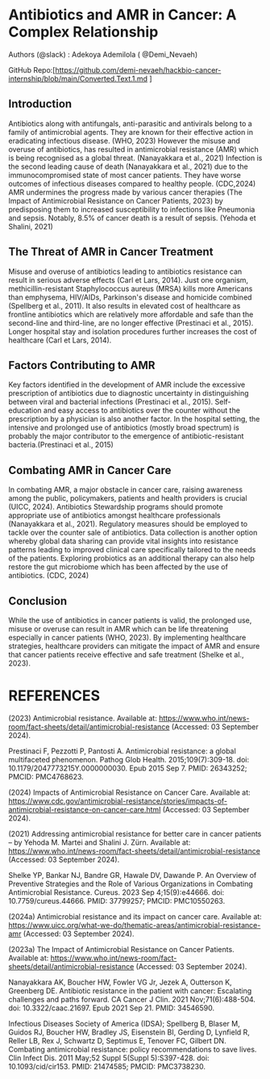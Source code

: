 # Antibiotics and AMR in Cancer: A Complex Relationship
Authors (@slack) : Adekoya Ademilola ( @Demi_Nevaeh)

GitHub Repo:[https://github.com/demi-nevaeh/hackbio-cancer-internship/blob/main/Converted.Text.1.md
]
## Introduction
Antibiotics along with antifungals, anti-parasitic and antivirals belong to a family of antimicrobial agents. They are known for their effective action in eradicating infectious disease. (WHO, 2023) However the misuse and overuse of antibiotics, has resulted in antimicrobial resistance (AMR) which is being recognised as a global threat. (Nanayakkara et al., 2021) Infection is the second leading cause of death (Nanayakkara et al., 2021) due to the immunocompromised state of most cancer patients. They have worse outcomes of infectious diseases compared to healthy people. (CDC,2024) AMR undermines the progress made by various cancer therapies (The Impact of Antimicrobial Resistance on Cancer Patients, 2023) by predisposing them to increased susceptibility to infections like Pneumonia and sepsis. Notably, 8.5% of cancer death is a result of sepsis. (Yehoda et Shalini, 2021)

## The Threat of AMR in Cancer Treatment

Misuse and overuse of antibiotics leading to antibiotics resistance can result in serious adverse effects (Carl et Lars, 2014). Just one organism, methicillin-resistant Staphylococcus aureus (MRSA) kills more Americans than emphysema, HIV/AIDs, Parkinson's disease and homicide combined (Spellberg et al., 2011). It also results in elevated cost of healthcare as frontline antibiotics which are relatively more affordable and safe than the second-line and third-line, are no longer effective (Prestinaci et al., 2015). Longer hospital stay and isolation procedures further increases the cost of healthcare (Carl et Lars, 2014).

## Factors Contributing to AMR
Key factors identified in the development of AMR include the excessive prescription of antibiotics due to diagnostic uncertainty in distinguishing between viral and bacterial infections (Prestinaci et al., 2015). Self-education and easy access to antibiotics over the counter without the prescription by a physician is also another factor. In the hospital setting, the intensive and prolonged use of antibiotics (mostly broad spectrum) is probably the major contributor to the emergence of antibiotic-resistant bacteria.(Prestinaci et al., 2015)

## Combating AMR in Cancer Care
In combating AMR, a major obstacle in cancer care, raising awareness among the public, policymakers, patients and health providers is crucial (UICC, 2024). Antibiotics Stewardship programs should promote appropriate use of antibiotics amongst healthcare professionals (Nanayakkara et al., 2021). Regulatory measures should be employed to tackle over the counter sale of antibiotics. Data collection is another option whereby global data sharing can provide vital insights into resistance patterns leading to improved clinical care specifically tailored to the needs of the patients. Exploring probiotics as an additional therapy can also help restore the gut microbiome which has been affected by the use of antibiotics. (CDC, 2024)

## Conclusion
While the use of antibiotics in cancer patients is valid, the prolonged use, misuse or overuse can result in AMR which can be life threatening especially in cancer patients (WHO, 2023). By implementing healthcare strategies, healthcare providers can mitigate the impact of AMR and ensure that cancer patients receive effective and safe treatment (Shelke et al., 2023).

# REFERENCES
(2023) Antimicrobial resistance. Available at: https://www.who.int/news-room/fact-sheets/detail/antimicrobial-resistance (Accessed: 03 September 2024).

Prestinaci F, Pezzotti P, Pantosti A. Antimicrobial resistance: a global multifaceted phenomenon. Pathog Glob Health. 2015;109(7):309-18. doi: 10.1179/2047773215Y.0000000030. Epub 2015 Sep 7. PMID: 26343252; PMCID: PMC4768623.

(2024) Impacts of Antimicrobial Resistance on Cancer Care. Available at: https://www.cdc.gov/antimicrobial-resistance/stories/impacts-of-antimicrobial-resistance-on-cancer-care.html (Accessed: 03 September 2024).

(2021) Addressing antimicrobial resistance for better care in cancer patients – by Yehoda M. Martei and Shalini J. Zürn. Available at: https://www.who.int/news-room/fact-sheets/detail/antimicrobial-resistance (Accessed: 03 September 2024).

Shelke YP, Bankar NJ, Bandre GR, Hawale DV, Dawande P. An Overview of Preventive Strategies and the Role of Various Organizations in Combating Antimicrobial Resistance. Cureus. 2023 Sep 4;15(9):e44666. doi: 10.7759/cureus.44666. PMID: 37799257; PMCID: PMC10550263.

(2024a) Antimicrobial resistance and its impact on cancer care. Available at: https://www.uicc.org/what-we-do/thematic-areas/antimicrobial-resistance-amr (Accessed: 03 September 2024).

(2023a) The Impact of Antimicrobial Resistance on Cancer Patients. Available at: https://www.who.int/news-room/fact-sheets/detail/antimicrobial-resistance (Accessed: 03 September 2024).

Nanayakkara AK, Boucher HW, Fowler VG Jr, Jezek A, Outterson K, Greenberg DE. Antibiotic resistance in the patient with cancer: Escalating challenges and paths forward. CA Cancer J Clin. 2021 Nov;71(6):488-504. doi: 10.3322/caac.21697. Epub 2021 Sep 21. PMID: 34546590.

Infectious Diseases Society of America (IDSA); Spellberg B, Blaser M, Guidos RJ, Boucher HW, Bradley JS, Eisenstein BI, Gerding D, Lynfield R, Reller LB, Rex J, Schwartz D, Septimus E, Tenover FC, Gilbert DN. Combating antimicrobial resistance: policy recommendations to save lives. Clin Infect Dis. 2011 May;52 Suppl 5(Suppl 5):S397-428. doi: 10.1093/cid/cir153. PMID: 21474585; PMCID: PMC3738230.
